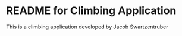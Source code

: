 # README for Climbing Application

This is a climbing application developed by Jacob Swartzentruber
